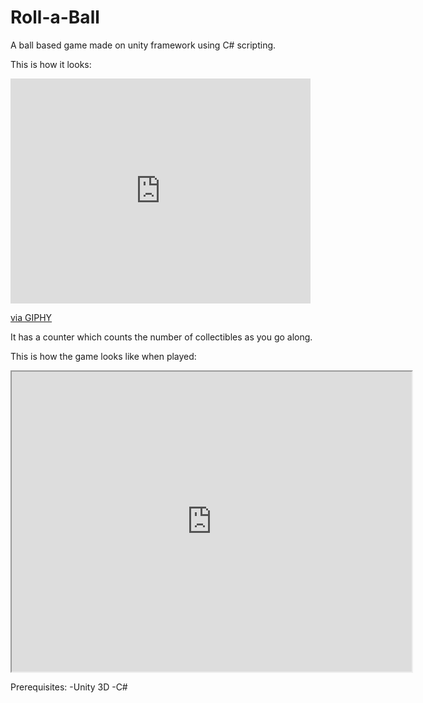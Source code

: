 # Roll-a-Ball
A ball based game made on unity framework using C# scripting.

This is how it looks:
<iframe src="https://giphy.com/embed/6jHIH2aBU9JYygSE7T" width="480" height="360" frameBorder="0" class="giphy-embed" allowFullScreen></iframe><p><a href="https://giphy.com/gifs/6jHIH2aBU9JYygSE7T">via GIPHY</a></p>

It has a counter which counts the number of collectibles as you go along. 

This is how the game looks like when played:
<iframe src="https://drive.google.com/file/d/1rwknCJn5MZkLaFE6k-QjSEYzBPZdRvzk/preview" width="640" height="480"></iframe>

Prerequisites:
-Unity 3D
-C#
